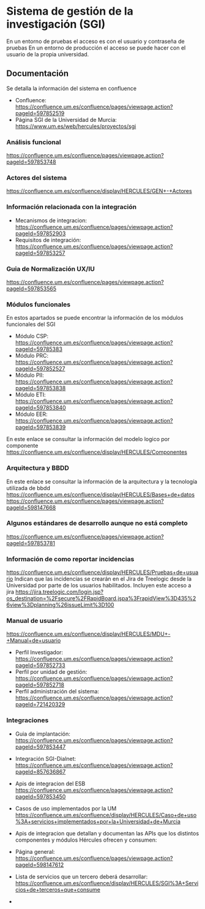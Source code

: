 # Sistema de gestión de la investigación (SGI)
En un entorno de pruebas el acceso es con el usuario y contraseña de pruebas
En un entorno de producción el acceso se puede hacer con el usuario de la propia universidad.

## Documentación
Se detalla la información del sistema en confluence 
- Confluence: https://confluence.um.es/confluence/pages/viewpage.action?pageId=597852519
- Página SGI de la Universidad de Murcia: https://www.um.es/web/hercules/proyectos/sgi

### Análisis funcional
  https://confluence.um.es/confluence/pages/viewpage.action?pageId=597853748

### Actores del sistema 
https://confluence.um.es/confluence/display/HERCULES/GEN+-+Actores

### Información relacionada con la integración 
- Mecanismos de integracion: https://confluence.um.es/confluence/pages/viewpage.action?pageId=597852903 
- Requisitos de integración: https://confluence.um.es/confluence/pages/viewpage.action?pageId=597853257

### Guia de Normalización UX/IU 
https://confluence.um.es/confluence/pages/viewpage.action?pageId=597853565

### Módulos funcionales
En estos apartados se puede encontrar la información de los módulos funcionales del SGI

* Módulo CSP: https://confluence.um.es/confluence/pages/viewpage.action?pageId=59785383
* Módulo PRC: https://confluence.um.es/confluence/pages/viewpage.action?pageId=597852527
* Módulo PII: https://confluence.um.es/confluence/pages/viewpage.action?pageId=597853838
* Módulo ETI: https://confluence.um.es/confluence/pages/viewpage.action?pageId=597853840
* Módulo EER: https://confluence.um.es/confluence/pages/viewpage.action?pageId=597853839

En este enlace se consultar la información del modelo logico por componente 
https://confluence.um.es/confluence/display/HERCULES/Componentes

### Arquitectura y BBDD
En este enlace se consultar la información de la arquitectura y la tecnología utilizada de bbdd 
https://confluence.um.es/confluence/display/HERCULES/Bases+de+datos 
https://confluence.um.es/confluence/pages/viewpage.action?pageId=598147668

### Algunos estándares de desarrollo aunque no está completo 
https://confluence.um.es/confluence/pages/viewpage.action?pageId=597853781

### Información de como reportar incidencias 
https://confluence.um.es/confluence/display/HERCULES/Pruebas+de+usuario 
Indican que las incidencias se crearán en el Jira de Treelogic desde la Universidad por parte de los usuarios habilitados. 
Incluyen este acceso a jira https://jira.treelogic.com/login.jsp?os_destination=%2Fsecure%2FRapidBoard.jspa%3FrapidView%3D435%26view%3Dplanning%26issueLimit%3D100

### Manual de usuario 
https://confluence.um.es/confluence/display/HERCULES/MDU+-+Manual+de+usuario

* Perfil Investigador: https://confluence.um.es/confluence/pages/viewpage.action?pageId=597852733
* Perfil por unidad de gestión: https://confluence.um.es/confluence/pages/viewpage.action?pageId=597852718
* Perfil administración del sistema: https://confluence.um.es/confluence/pages/viewpage.action?pageId=721420329

### Integraciones
* Guia de implantación: https://confluence.um.es/confluence/pages/viewpage.action?pageId=597853447
* Integración SGI-Dialnet: https://confluence.um.es/confluence/pages/viewpage.action?pageId=857636867
* Apis de integracion del ESB https://confluence.um.es/confluence/pages/viewpage.action?pageId=597853450
* Casos de uso implementados por la UM https://confluence.um.es/confluence/display/HERCULES/Caso+de+uso%3A+servicios+implementados+por+la+Universidad+de+Murcia
* Apis de integracion que detallan y documentan las APIs que los distintos componentes y módulos Hércules ofrecen y consumen:
* Página general: https://confluence.um.es/confluence/pages/viewpage.action?pageId=598147612
* Lista de servicios que un tercero deberá desarrollar: https://confluence.um.es/confluence/display/HERCULES/SGI%3A+Servicios+de+terceros+que+consume

* 
